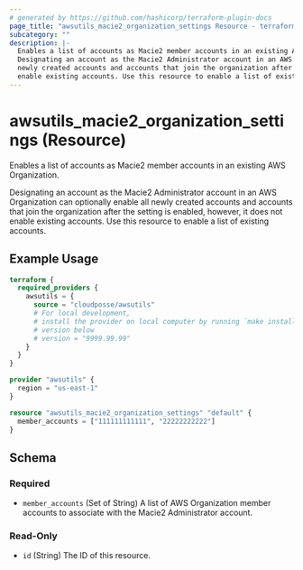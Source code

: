 ```yaml
---
# generated by https://github.com/hashicorp/terraform-plugin-docs
page_title: "awsutils_macie2_organization_settings Resource - terraform-provider-awsutils"
subcategory: ""
description: |-
  Enables a list of accounts as Macie2 member accounts in an existing AWS Organization.
  Designating an account as the Macie2 Administrator account in an AWS Organization can optionally enable all
  newly created accounts and accounts that join the organization after the setting is enabled, however, it does not
  enable existing accounts. Use this resource to enable a list of existing accounts.
---
```


# awsutils_macie2_organization_settings (Resource)

Enables a list of accounts as Macie2 member accounts in an existing AWS Organization.

Designating an account as the Macie2 Administrator account in an AWS Organization can optionally enable all
newly created accounts and accounts that join the organization after the setting is enabled, however, it does not
enable existing accounts. Use this resource to enable a list of existing accounts.

## Example Usage

```terraform
terraform {
  required_providers {
    awsutils = {
      source = "cloudposse/awsutils"
      # For local development,
      # install the provider on local computer by running `make install` from the root of the repo, and uncomment the
      # version below
      # version = "9999.99.99"
    }
  }
}

provider "awsutils" {
  region = "us-east-1"
}

resource "awsutils_macie2_organization_settings" "default" {
  member_accounts = ["111111111111", "22222222222"]
}
```

<!-- schema generated by tfplugindocs -->
## Schema

### Required

- `member_accounts` (Set of String) A list of AWS Organization member accounts to associate with the Macie2 Administrator account.

### Read-Only

- `id` (String) The ID of this resource.


